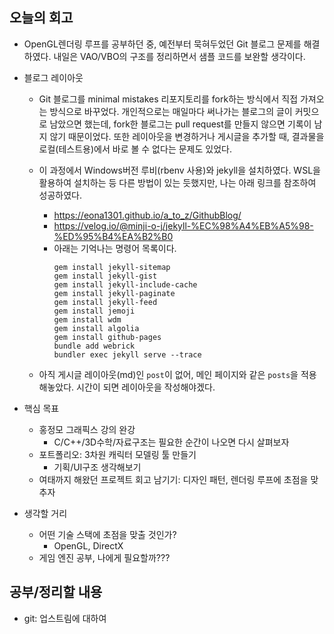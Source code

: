 ## 오늘의 회고
- OpenGL렌더링 루프를 공부하던 중, 예전부터 묵혀두었던 Git 블로그 문제를 해결하였다. 내일은 VAO/VBO의 구조를 정리하면서 샘플 코드를 보완할 생각이다.
- 블로그 레이아웃
    - Git 블로그를 minimal mistakes 리포지토리를 fork하는 방식에서 직접 가져오는 방식으로 바꾸었다. 개인적으로는 매일마다 써나가는 블로그의 글이 커밋으로 남았으면 했는데, fork한 블로그는 pull request를 만들지 않으면 기록이 남지 않기 때문이었다. 또한 레이아웃을 변경하거나 게시글을 추가할 때, 결과물을 로컬(테스트용)에서 바로 볼 수 없다는 문제도 있었다.
    - 이 과정에서 Windows버전 루비(rbenv 사용)와 jekyll을 설치하였다. WSL을 활용하여 설치하는 등 다른 방법이 있는 듯했지만, 나는 아래 링크를 참조하여 성공하였다.
        - https://eona1301.github.io/a_to_z/GithubBlog/
        - https://velog.io/@minji-o-j/jekyll-%EC%98%A4%EB%A5%98-%ED%95%B4%EA%B2%B0
        - 아래는 기억나는 명령어 목록이다.
            ```
            gem install jekyll-sitemap
            gem install jekyll-gist
            gem install jekyll-include-cache
            gem install jekyll-paginate
            gem install jekyll-feed
            gem install jemoji
            gem install wdm
            gem install algolia
            gem install github-pages
            bundle add webrick
            bundler exec jekyll serve --trace
            ```

    - 아직 게시글 레이아웃(md)인 ```post```이 없어, 메인 페이지와 같은 ```posts```을 적용해놓았다. 시간이 되면 레이아웃을 작성해야겠다.

- 핵심 목표
    - 홍정모 그래픽스 강의 완강
        - C/C++/3D수학/자료구조는 필요한 순간이 나오면 다시 살펴보자
    - 포트폴리오: 3차원 캐릭터 모델링 툴 만들기
        - 기획/UI구조 생각해보기
    - 여태까지 해왔던 프로젝트 회고 남기기: 디자인 패턴, 렌더링 루프에 초점을 맞추자
- 생각할 거리
    - 어떤 기술 스택에 초점을 맞출 것인가?
        - OpenGL, DirectX
    - 게임 엔진 공부, 나에게 필요할까???

## 공부/정리할 내용
- git: 업스트림에 대하여
